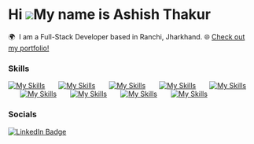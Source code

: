 Hi ![](https://user-images.githubusercontent.com/18350557/176309783-0785949b-9127-417c-8b55-ab5a4333674e.gif)My name is Ashish Thakur
========================================================================================================================================

🌍  I am a Full-Stack Developer based in Ranchi, Jharkhand.
🌐 [Check out my portfolio!](https://ashishthakur10.netlify.app/)
<br/>

### Skills

[![My Skills](https://skillicons.dev/icons?i=html,css)](https://skillicons.dev) &nbsp;&nbsp;&nbsp;&nbsp;&nbsp; [![My Skills](https://skillicons.dev/icons?i=js,ts)](https://skillicons.dev) &nbsp;&nbsp;&nbsp;&nbsp;&nbsp; [![My Skills](https://skillicons.dev/icons?i=react,next)](https://skillicons.dev) &nbsp;&nbsp;&nbsp;&nbsp;&nbsp; [![My Skills](https://skillicons.dev/icons?i=tailwind,scss)](https://skillicons.dev) &nbsp;&nbsp;&nbsp;&nbsp;&nbsp; [![My Skills](https://skillicons.dev/icons?i=figma,angular)](https://skillicons.dev) &nbsp;&nbsp;&nbsp;&nbsp;&nbsp; [![My Skills](https://skillicons.dev/icons?i=java,py)](https://skillicons.dev) &nbsp;&nbsp;&nbsp;&nbsp;&nbsp; [![My Skills](https://skillicons.dev/icons?i=nodejs,postgres)](https://skillicons.dev) &nbsp;&nbsp;&nbsp;&nbsp;&nbsp; [![My Skills](https://skillicons.dev/icons?i=mysql,mongodb)](https://skillicons.dev) &nbsp;&nbsp;&nbsp;&nbsp;&nbsp; [![My Skills](https://skillicons.dev/icons?i=nginx)](https://skillicons.dev) 
<br/>

### Socials

<div id="badges">
  <a href="https://www.linkedin.com/in/ashish-thakur10/">
    <img src="https://img.shields.io/badge/LinkedIn-blue?style=for-the-badge&logo=linkedin&logoColor=white" alt="LinkedIn Badge"/>
  </a>
</div>

